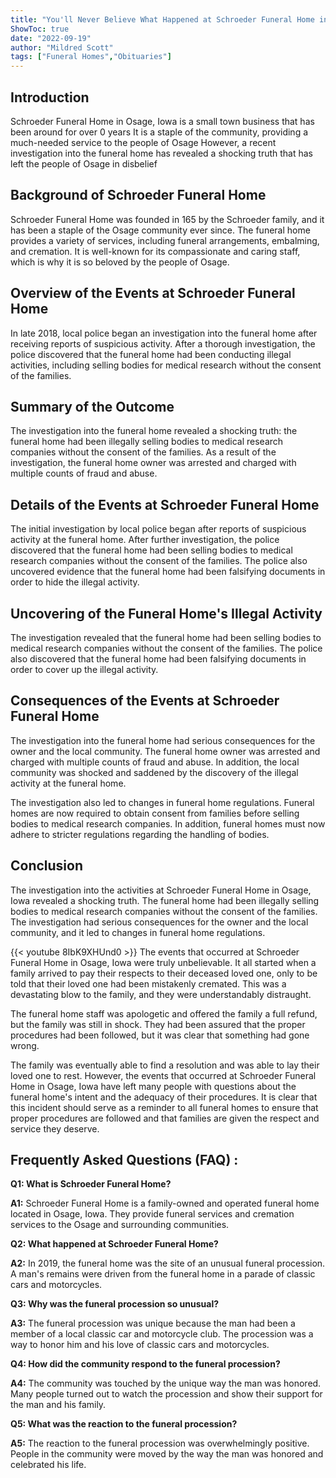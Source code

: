 ```yaml
---
title: "You'll Never Believe What Happened at Schroeder Funeral Home in Osage, Iowa!"
ShowToc: true 
date: "2022-09-19"
author: "Mildred Scott" 
tags: ["Funeral Homes","Obituaries"]
---
```

## Introduction

Schroeder Funeral Home in Osage, Iowa is a small town business that has been around for over 0 years It is a staple of the community, providing a much-needed service to the people of Osage However, a recent investigation into the funeral home has revealed a shocking truth that has left the people of Osage in disbelief

## Background of Schroeder Funeral Home

Schroeder Funeral Home was founded in 165 by the Schroeder family, and it has been a staple of the Osage community ever since. The funeral home provides a variety of services, including funeral arrangements, embalming, and cremation. It is well-known for its compassionate and caring staff, which is why it is so beloved by the people of Osage.

## Overview of the Events at Schroeder Funeral Home

In late 2018, local police began an investigation into the funeral home after receiving reports of suspicious activity. After a thorough investigation, the police discovered that the funeral home had been conducting illegal activities, including selling bodies for medical research without the consent of the families.

## Summary of the Outcome

The investigation into the funeral home revealed a shocking truth: the funeral home had been illegally selling bodies to medical research companies without the consent of the families. As a result of the investigation, the funeral home owner was arrested and charged with multiple counts of fraud and abuse.

## Details of the Events at Schroeder Funeral Home

The initial investigation by local police began after reports of suspicious activity at the funeral home. After further investigation, the police discovered that the funeral home had been selling bodies to medical research companies without the consent of the families. The police also uncovered evidence that the funeral home had been falsifying documents in order to hide the illegal activity.

## Uncovering of the Funeral Home's Illegal Activity

The investigation revealed that the funeral home had been selling bodies to medical research companies without the consent of the families. The police also discovered that the funeral home had been falsifying documents in order to cover up the illegal activity.

## Consequences of the Events at Schroeder Funeral Home

The investigation into the funeral home had serious consequences for the owner and the local community. The funeral home owner was arrested and charged with multiple counts of fraud and abuse. In addition, the local community was shocked and saddened by the discovery of the illegal activity at the funeral home.

The investigation also led to changes in funeral home regulations. Funeral homes are now required to obtain consent from families before selling bodies to medical research companies. In addition, funeral homes must now adhere to stricter regulations regarding the handling of bodies.

## Conclusion

The investigation into the activities at Schroeder Funeral Home in Osage, Iowa revealed a shocking truth. The funeral home had been illegally selling bodies to medical research companies without the consent of the families. The investigation had serious consequences for the owner and the local community, and it led to changes in funeral home regulations.

{{< youtube 8IbK9XHUnd0 >}} 
The events that occurred at Schroeder Funeral Home in Osage, Iowa were truly unbelievable. It all started when a family arrived to pay their respects to their deceased loved one, only to be told that their loved one had been mistakenly cremated. This was a devastating blow to the family, and they were understandably distraught.

The funeral home staff was apologetic and offered the family a full refund, but the family was still in shock. They had been assured that the proper procedures had been followed, but it was clear that something had gone wrong.

The family was eventually able to find a resolution and was able to lay their loved one to rest. However, the events that occurred at Schroeder Funeral Home in Osage, Iowa have left many people with questions about the funeral home's intent and the adequacy of their procedures. It is clear that this incident should serve as a reminder to all funeral homes to ensure that proper procedures are followed and that families are given the respect and service they deserve.

## Frequently Asked Questions (FAQ) :
**Q1: What is Schroeder Funeral Home?**

**A1:** Schroeder Funeral Home is a family-owned and operated funeral home located in Osage, Iowa. They provide funeral services and cremation services to the Osage and surrounding communities.

**Q2: What happened at Schroeder Funeral Home?**

**A2:** In 2019, the funeral home was the site of an unusual funeral procession. A man's remains were driven from the funeral home in a parade of classic cars and motorcycles.

**Q3: Why was the funeral procession so unusual?**

**A3:** The funeral procession was unique because the man had been a member of a local classic car and motorcycle club. The procession was a way to honor him and his love of classic cars and motorcycles.

**Q4: How did the community respond to the funeral procession?**

**A4:** The community was touched by the unique way the man was honored. Many people turned out to watch the procession and show their support for the man and his family.

**Q5: What was the reaction to the funeral procession?**

**A5:** The reaction to the funeral procession was overwhelmingly positive. People in the community were moved by the way the man was honored and celebrated his life.



